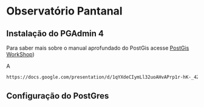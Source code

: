 # Observatório Pantanal

## Instalação do PGAdmin 4

Para saber mais sobre o manual aprofundado do PostGis acesse [PostGis WorkShop]([https://pages.github.com/](https://docs.google.com/presentation/d/1qYXdeCIymLl32uoAHvAPrp1r-hK-_4Z8InG7sHEo6vc/edit?usp=sharing)))

A
```bash
https://docs.google.com/presentation/d/1qYXdeCIymLl32uoAHvAPrp1r-hK-_4Z8InG7sHEo6vc/edit?usp=sharing
```


## Configuração do PostGres


